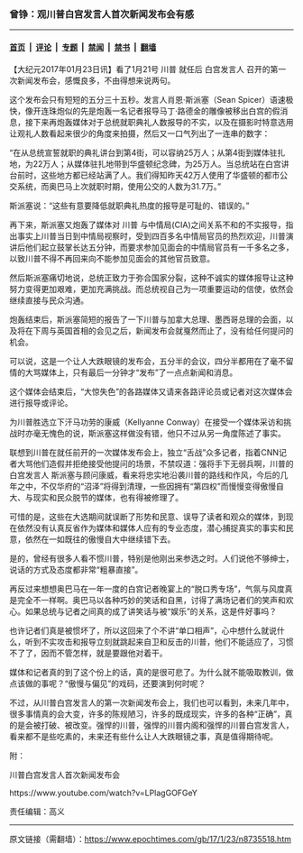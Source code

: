 ### 曾铮：观川普白宫发言人首次新闻发布会有感

---

#### [首页](../../../..?n8735518) &nbsp;|&nbsp; [评论](../../../../../epoch-comment?n8735518) &nbsp;|&nbsp; [专题](../../../../../epoch-special?n8735518) &nbsp;|&nbsp; [禁闻](../../../../../epoch-news?n8735518) &nbsp;|&nbsp; [禁书](../../../../../books?n8735518) &nbsp;|&nbsp; [翻墙](https://github.com/gfw-breaker/nogfw/blob/master/README.md?n8735518)


<div class="post_content" id="artbody" itemprop="articleBody">
 <!-- article content begin -->
 <p>
  【大纪元2017年01月23日讯】看了1月21号
  <ok href="https://www.epochtimes.com/gb/tag/%E5%B7%9D%E6%99%AE.html">
   川普
  </ok>
  就任后
  <ok href="https://www.epochtimes.com/gb/tag/%E7%99%BD%E5%AE%AB%E5%8F%91%E8%A8%80%E4%BA%BA.html">
   白宫发言人
  </ok>
  召开的第一次新闻发布会，感慨良多，不由得想来说两句。
 </p>
 <p>
  这个发布会只有短短的五分三十五秒。发言人肖恩‧斯派塞（Sean Spicer）语速极快，像开连珠炮似的先是炮轰一名记者报导马丁‧路德金的雕像被移出白宫的假消息，接下来再炮轰媒体对于总统就职典礼人数报导的不实，以及在摄影时特意选用让观礼人数看起来很少的角度来拍摄，然后又一口气列出了一连串的数字：
 </p>
 <p>
  “在从总统宣誓就职的典礼讲台到第4街，可以容纳25万人；从第4街到媒体驻扎地，为22万人；从媒体驻扎地带到华盛顿纪念碑，为25万人。当总统站在白宫讲台前时，这些地方都已经站满了人。我们得知昨天42万人使用了华盛顿的都市公交系统，而奥巴马上次就职时期，使用公交的人数为31.7万。”
 </p>
 <p>
  斯派塞说：“这些有意要降低就职典礼热度的报导是可耻的、错误的。”
 </p>
 <p>
  再下来，斯派塞又炮轰了媒体对
  <ok href="https://www.epochtimes.com/gb/tag/%E5%B7%9D%E6%99%AE.html">
   川普
  </ok>
  与中情局(CIA)之间关系不和的不实报导，指出事实上川普当日到中情局视察时，受到四百多名中情局官员的热烈欢迎，川普演讲后他们起立鼓掌长达五分钟，而要求参加见面会的中情局官员有一千多名之多，以致川普不得不再回来向不能参加见面会的其他官员致意。
 </p>
 <p>
  然后斯派塞痛切地说，总统正致力于弥合国家分裂，这种不诚实的媒体报导让这种努力变得更加艰难，更加充满挑战。而总统视自己为一项重要运动的信使，依然会继续直接与民众沟通。
 </p>
 <p>
  炮轰结束后，斯派塞简短的报告了一下川普与加拿大总理、墨西哥总理的会面，以及将在下周与英国首相的会见之后，新闻发布会就戛然而止了，没有给任何提问的机会。
 </p>
 <p>
  可以说，这是一个让人大跌眼镜的发布会，五分半的会议，四分半都用在了毫不留情的大骂媒体上，只有最后一分钟才“发布”了一点点新闻和消息。
 </p>
 <p>
  这个媒体会结束后，“大惊失色”的各路媒体又请来各路评论员或记者对这次媒体会进行报导或评论。
 </p>
 <p>
  为川普胜选立下汗马功劳的康威（Kellyanne Conway）在接受一个媒体采访和挑战时亦毫无愧色的说，斯派塞这样做没有错，他只不过从另一角度陈述了事实。
 </p>
 <p>
  联想到川普在就任前开的一次媒体发布会上，独立“舌战”众多记者，指着CNN记者大骂他们造假并拒绝接受他提问的场景，不禁叹道：强将手下无弱兵啊，川普的
  <ok href="https://www.epochtimes.com/gb/tag/%E7%99%BD%E5%AE%AB%E5%8F%91%E8%A8%80%E4%BA%BA.html">
   白宫发言人
  </ok>
  斯派塞与顾问康威，看来将忠实地沿袭川普的路线和作风，今后的几年之中，不仅华府的“沼泽”将得到清理，一些因拥有“第四权”而慢慢变得傲慢自大、与现实和民众脱节的媒体，也有得被修理了。
 </p>
 <p>
  可惜的是，这些在大选期间就误断了形势和民意、误导了读者和观众的媒体，到现在依然没有认真反省作为媒体和媒体人应有的专业态度，潜心捕捉真实的事实和民意，依然在一如既往的傲慢自大中继续错下去。
 </p>
 <p>
  是的，曾经有很多人看不惯川普，特别是他刚出来参选之时。人们说他不够绅士，说话的方式及态度都非常“粗暴直接”。
 </p>
 <p>
  再反过来想想奥巴马在一年一度的白宫记者晚宴上的“脱口秀专场”，气氛与风度真是完全不一样啊。奥巴马以各种巧妙的笑话和自黑，讨得了满场记者们的笑声和欢心。如果总统与记者之间真的成了讲笑话与被“娱乐”的关系，这是件好事吗？
 </p>
 <p>
  也许记者们真是被惯坏了，所以这回来了个不讲“单口相声”，心中想什么就说什么，听到不实攻击和报导立刻就跳起来自卫和反击的川普，他们不能适应了，习惯不了了，因而不管怎样，就是要跟他对着干。
 </p>
 <p>
  媒体和记者真的到了这个份上的话，真的是很可悲了。为什么就不能吸取教训，做点该做的事呢？“傲慢与偏见”的戏码，还要演到何时呢？
 </p>
 <p>
  不过，从川普白宫发言人的第一次新闻发布会上，我们也可以看到，未来几年中，很多事情真的会大变，许多的陈规陋习，许多的既成现实，许多的各种“正确”，真的是会被打破、被改变。强悍的川普，强悍的川普内阁和强悍的川普白宫发言人，看来都不是些吃素的，未来还有些什么让人大跌眼镜之事，真是值得期待呢。
 </p>
 <p>
  附：
 </p>
 <p>
  川普白宫发言人首次新闻发布会
 </p>
 <p>
  <ok href="https://www.youtube.com/watch?v=LPlagGOFGeY">
   https://www.youtube.com/watch?v=LPlagGOFGeY
  </ok>
 </p>
 <p>
  责任编辑：高义
 </p>
 <!-- article content end -->
 <div id="below_article_ad">
 </div>
</div>


---

原文链接（需翻墙）：https://www.epochtimes.com/gb/17/1/23/n8735518.htm